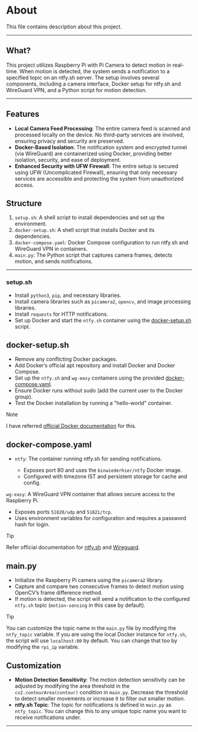# About

This file contains description about this project.

---

## What?

This project utilizes Raspberry Pi with Pi Camera to detect motion in real-time. When motion is detected, the system sends a notification to a specified topic on an ntfy.sh server. The setup involves several components, including a camera interface, Docker setup for ntfy.sh and WireGuard VPN, and a Python script for motion detection.

---

## Features

- **Local Camera Feed Processing**: The entire camera feed is scanned and processed locally on the device. No third-party services are involved, ensuring privacy and security are preserved.
- **Docker-Based Isolation**: The notification system and encrypted tunnel (via WireGuard) are containerized using Docker, providing better isolation, security, and ease of deployment.
- **Enhanced Security with UFW Firewall**: The entire setup is secured using UFW (Uncomplicated Firewall), ensuring that only necessary services are accessible and protecting the system from unauthorized access.

## Structure

1. `setup.sh`: A shell script to install dependencies and set up the environment.
2. `docker-setup.sh`: A shell script that installs Docker and its dependencies.
3. `docker-compose.yaml`: Docker Compose configuration to run ntfy.sh and WireGuard VPN in containers.
4. `main.py`: The Python script that captures camera frames, detects motion, and sends notifications.


---

### setup.sh

- Install `python3`, `pip`, and necessary libraries.
- Install camera libraries such as `picamera2`, `opencv`, and image processing libraries.
- Install `requests` for HTTP notifications.
- Set up Docker and start the `ntfy.sh` container using the [docker-setup.sh](https://git.kska.io/notkshitij/PiDetectify/src/branch/main/docker-setup.sh) script.

## docker-setup.sh

- Remove any conflicting Docker packages.
- Add Docker’s official apt repository and install Docker and Docker Compose.
- Set up the `ntfy.sh` and `wg-easy` containers using the provided [docker-compose.yaml](https://git.kska.io/notkshitij/PiDetectify/src/branch/main/docker-compose.yaml).
- Ensure Docker runs without sudo (add the current user to the Docker group).
- Test the Docker installation by running a "hello-world" container.

> [!NOTE]
> I have referred [official Docker documentation](https://docs.docker.com/engine/install/debian/) for this.

## docker-compose.yaml

- `ntfy`: The container running ntfy.sh for sending notifications.

  - Exposes port 80 and uses the `binwiederhier/ntfy` Docker image.
  - Configured with timezone IST and persistent storage for cache and config.

`wg-easy`: A WireGuard VPN container that allows secure access to the Raspberry Pi.

  - Exposes ports `51820/udp` and `51821/tcp`.
  - Uses environment variables for configuration and requires a password hash for login.

> [!TIP]
> Refer official documentation for [ntfy.sh](https://docs.ntfy.sh/install/#docker) and [Wireguard](https://github.com/wg-easy/wg-easy).

## main.py

- Initialize the Raspberry Pi camera using the `picamera2` library.
- Capture and compare two consecutive frames to detect motion using OpenCV’s frame difference method.
- If motion is detected, the script will send a notification to the configured `ntfy.sh` topic (`motion-sensing` in this case by default).

> [!TIP]
> You can customize the topic name in the `main.py` file by modifying the `ntfy_topic` variable. If you are using the local Docker instance for `ntfy.sh`, the script will use `localhost:80` by default. You can change that too by modifying the `rpi_ip` variable.

## Customization

- **Motion Detection Sensitivity**: The motion detection sensitivity can be adjusted by modifying the area threshold in the `cv2.contourArea(contour)` condition in `main.py`. Decrease the threshold to detect smaller movements or increase it to filter out smaller motion.
- **ntfy.sh Topic**: The topic for notifications is defined in `main.py` as `ntfy_topic`. You can change this to any unique topic name you want to receive notifications under.

---

